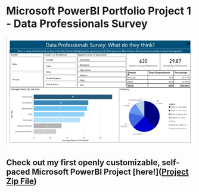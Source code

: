 # Microsoft PowerBI Portfolio Project 1 - Data Professionals Survey
![Dashboard Preview](https://github.com/ZeroOneKaran/Project-PowerBI/blob/main/Data%20Professionals%20Survey.jpg)
## Check out my first openly customizable, self-paced Microsoft PowerBI Project [here!]([Project Zip File](https://github.com/user-attachments/files/17400456/Data.Professionals.Survey.zip))
